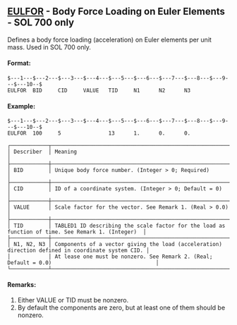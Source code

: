 ## [EULFOR](https://nexus.hexagon.com/documentationcenter/bundle/MSC_Nastran_2022.4/page/Nastran_Combined_Book/qrg/bulkde/TOC.EULFOR.xhtml) - Body Force Loading on Euler Elements - SOL 700 only

Defines a body force loading (acceleration) on Euler elements per unit mass. Used in SOL 700 only.

#### Format:

```nastran
$---1---$---2---$---3---$---4---$---5---$---6---$---7---$---8---$---9---$---10--$
EULFOR  BID     CID     VALUE   TID     N1      N2      N3                      
```

#### Example:

```nastran
$---1---$---2---$---3---$---4---$---5---$---6---$---7---$---8---$---9---$---10--$
EULFOR  100     5               13      1.      0.      0.                      
```

```text
┌────────────┬───────────────────────────────────────────────────────────────────────────────────────────────────┐
│ Describer  │ Meaning                                                                                           │
├────────────┼───────────────────────────────────────────────────────────────────────────────────────────────────┤
│ BID        │ Unique body force number. (Integer > 0; Required)                                                 │
├────────────┼───────────────────────────────────────────────────────────────────────────────────────────────────┤
│ CID        │ ID of a coordinate system. (Integer > 0; Default = 0)                                             │
├────────────┼───────────────────────────────────────────────────────────────────────────────────────────────────┤
│ VALUE      │ Scale factor for the vector. See Remark 1. (Real > 0.0)                                           │
├────────────┼───────────────────────────────────────────────────────────────────────────────────────────────────┤
│ TID        │ TABLED1 ID describing the scale factor for the load as function of time. See Remark 1. (Integer)  │
├────────────┼───────────────────────────────────────────────────────────────────────────────────────────────────┤
│ N1, N2, N3 │ Components of a vector giving the load (acceleration) direction defined in coordinate system CID. │
│            │ At lease one must be nonzero. See Remark 2. (Real; Default = 0.0)                                 │
└────────────┴───────────────────────────────────────────────────────────────────────────────────────────────────┘
```

#### Remarks:

1. Either VALUE or TID must be nonzero.
2. By default the components are zero, but at least one of them should be nonzero.
